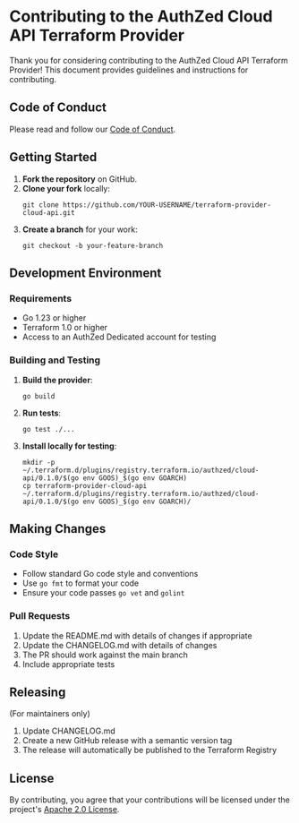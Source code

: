 # Contributing to the AuthZed Cloud API Terraform Provider

Thank you for considering contributing to the AuthZed Cloud API Terraform Provider! This document provides guidelines and instructions for contributing.

## Code of Conduct

Please read and follow our [Code of Conduct](CODE_OF_CONDUCT.md).

## Getting Started

1. **Fork the repository** on GitHub.
2. **Clone your fork** locally:
   ```
   git clone https://github.com/YOUR-USERNAME/terraform-provider-cloud-api.git
   ```
3. **Create a branch** for your work:
   ```
   git checkout -b your-feature-branch
   ```

## Development Environment

### Requirements

- Go 1.23 or higher
- Terraform 1.0 or higher
- Access to an AuthZed Dedicated account for testing

### Building and Testing

1. **Build the provider**:
   ```
   go build
   ```

2. **Run tests**:
   ```
   go test ./...
   ```

3. **Install locally for testing**:
   ```
   mkdir -p ~/.terraform.d/plugins/registry.terraform.io/authzed/cloud-api/0.1.0/$(go env GOOS)_$(go env GOARCH)
   cp terraform-provider-cloud-api ~/.terraform.d/plugins/registry.terraform.io/authzed/cloud-api/0.1.0/$(go env GOOS)_$(go env GOARCH)/
   ```

## Making Changes

### Code Style

- Follow standard Go code style and conventions
- Use `go fmt` to format your code
- Ensure your code passes `go vet` and `golint`

### Pull Requests

1. Update the README.md with details of changes if appropriate
2. Update the CHANGELOG.md with details of changes
3. The PR should work against the main branch
4. Include appropriate tests


## Releasing

(For maintainers only)

1. Update CHANGELOG.md
2. Create a new GitHub release with a semantic version tag
3. The release will automatically be published to the Terraform Registry

## License

By contributing, you agree that your contributions will be licensed under the project's [Apache 2.0 License](LICENSE). 
